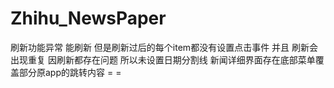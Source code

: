 # Zhihu_NewsPaper
刷新功能异常
能刷新 但是刷新过后的每个item都没有设置点击事件 并且 刷新会出现重复
因刷新都存在问题 所以未设置日期分割线
新闻详细界面存在底部菜单覆盖部分原app的跳转内容
= =
